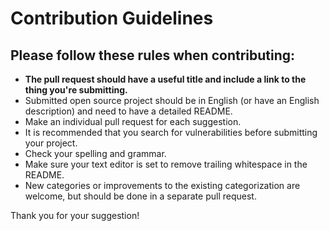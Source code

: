 # Contribution Guidelines

## Please follow these rules when contributing:
- **The pull request should have a useful title and include a link to the thing you're submitting.**
- Submitted open source project should be in English (or have an English description) and need to have a detailed README.
- Make an individual pull request for each suggestion.
- It is recommended that you search for vulnerabilities before submitting your project.
- Check your spelling and grammar.
- Make sure your text editor is set to remove trailing whitespace in the README.
- New categories or improvements to the existing categorization are welcome, but should be done in a separate pull request.

Thank you for your suggestion!
